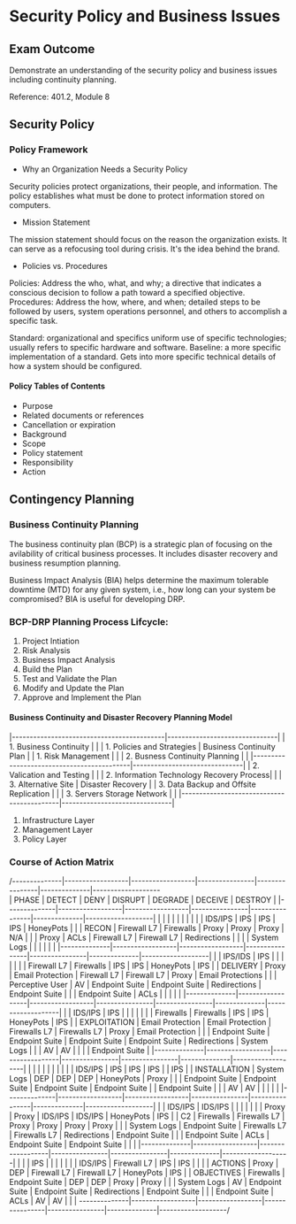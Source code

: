 # Security Policy and Business Issues

## Exam Outcome

Demonstrate an understanding of the security policy and business issues including continuity planning.

Reference: 401.2, Module 8

## Security Policy

### Policy Framework

- Why an Organization Needs a Security Policy

Security policies protect organizations, their people, and information. The policy establishes what must be done to protect information stored on computers.

- Mission Statement

The mission statement should focus on the reason the organization exists. It can serve as a refocusing tool during crisis. It's the idea behind the brand.

- Policies vs. Procedures

Policies: Address the who, what, and why; a directive that indicates a conscious decision to follow a path toward a specified objective.
Procedures: Address the how, where, and when; detailed steps to be followed by users, system operations personnel, and others to accomplish a specific task.

Standard: organizational and specifics uniform use of specific technologies; usually refers to specific hardware and software.
Baseline: a more specific implementation of a standard. Gets into more specific technical details of how a system should be configured.

#### Policy Tables of Contents

- Purpose
- Related documents or references
- Cancellation or expiration
- Background
- Scope
- Policy statement
- Responsibility
- Action

## Contingency Planning

### Business Continuity Planning

The business continuity plan (BCP) is a strategic plan of focusing on the avilability of critical business processes.  It includes disaster recovery and business resumption planning.

Business Impact Analysis (BIA) helps determine the maximum tolerable downtime (MTD) for any given system, i.e., how long can your system be compromised? BIA is useful for developing DRP.

### BCP-DRP Planning Process Lifcycle:

1. Project Intiation
2. Risk Analysis
3. Business Impact Analysis
4. Build the Plan
5. Test and Validate the Plan
6. Modify and Update the Plan
7. Approve and Implement the Plan

#### Business Continuity and Disaster Recovery Planning Model
|-------------------------------------------|-------------------------------|
| 1. Business Continuity                    |                               |
| 1. Policies and Strategies                |   Business Continuity Plan    |
| 1. Risk Management                        |                               |
| 2. Busness Continuity Planning            |                               |
|-------------------------------------------|-------------------------------|
| 2. Valication and Testing                 |                               |
| 2. Information Technology Recovery Process|                               |
| 3. Alternative Site                       |       Disaster Recovery       |
| 3. Data Backup and Offsite Replication    |                               |
| 3. Servers Storage Network                |                               |
|-------------------------------------------|-------------------------------|

1. Infrastructure Layer
2. Management Layer
3. Policy Layer

### Course of Action Matrix
/--------------|------------------|------------------|----------------|----------------|--------------|-------------------\
|    PHASE     |      DETECT      |       DENY       |    DISRUPT     |    DEGRADE     |   DECEIVE    |      DESTROY      |
|--------------|------------------|------------------|----------------|----------------|--------------|-------------------|
|              |                  |                  |                |                |              |                   |
|              | IDS/IPS          | IPS              | IPS            | IPS            | HoneyPots    |                   |
| RECON        | Firewall L7      | Firewalls        | Proxy          | Proxy          | Proxy        | N/A               |
|              | Proxy            | ACLs             | Firewall L7    | Firewall L7    | Redirections |                   |
|              | System Logs      |                  |                |                |              |                   |
|--------------|------------------|------------------|----------------|----------------|--------------|-------------------|
|              | IPS/IDS          | IPS              |                |                |              |                   |
|              | Firewall L7      | Firewalls        | IPS            | IPS            | HoneyPots    | IPS               |
| DELIVERY     | Proxy            | Email Protection | Firewall L7    | Firewall L7    | Proxy        | Email Protections |
|              | Perceptive User  | AV               | Endpoint Suite | Endpoint Suite | Redirections | Endpoint Suite    |
|              | Endpoint Suite   | ACLs             |                |                |              |                   |
|--------------|------------------|------------------|----------------|----------------|--------------|-------------------|
|              | IDS/IPS          | IPS              |                |                |              |                   |
|              | Firewalls        | Firewalls        | IPS            | IPS            | HoneyPots    | IPS               |
| EXPLOITATION | Email Protection | Email Protection | Firewalls L7   | Firewalls L7   | Proxy        | Email Protection  |
|              | Endpoint Suite   | Endpoint Suite   | Endpoint Suite | Endpoint Suite | Redirections | System Logs       |
|              | AV               | AV               |                |                |              | Endpoint Suite    |
|--------------|------------------|------------------|----------------|----------------|--------------|-------------------|
|              |                  |                  |                |                |              |                   |
|              | IDS/IPS          | IPS              | IPS            | IPS            |              | IPS               |
| INSTALLATION | System Logs      | DEP              | DEP            | DEP            | HoneyPots    | Proxy             |
|              | Endpoint Suite   | Endpoint Suite   | Endpoint Suite | Endpoint Suite |              | Endpoint Suite    |
|              | AV               | AV               |                |                |              |                   |
|--------------|------------------|------------------|----------------|----------------|--------------|-------------------|
|              | IDS/IPS          | IDS/IPS          |                |                |              |                   |
|              | Proxy            | Proxy            | IDS/IPS        | IDS/IPS        | HoneyPots    | IPS               |
| C2           | Firewalls        | Firewalls L7     | Proxy          | Proxy          | Proxy        | Proxy             |
|              | System Logs      | Endpoint Suite   | Firewalls L7   | Firewalls L7   | Redirections | Endpoint Suite    |
|              | Endpoint Suite   | ACLs             | Endpoint Suite | Endpoint Suite |              |                   |
|--------------|------------------|------------------|----------------|----------------|--------------|-------------------|
|              |                  | IPS              |                |                |              |                   |
|              | IDS/IPS          | Firewall L7      | IPS            | IPS            |              |                   |
| ACTIONS      | Proxy            | DEP              | Firewall L7    | Firewall L7    | HoneyPots    | IPS               |
| OBJECTIVES   | Firewalls        | Endpoint Suite   | DEP            | DEP            | Proxy        | Proxy             |
|              | System Logs      | AV               | Endpoint Suite | Endpoint Suite | Redirections | Endpoint Suite    |
|              | Endpoint Suite   | ACLs             | AV             | AV             |              |                   |
\--------------|------------------|------------------|----------------|----------------|--------------|-------------------/
